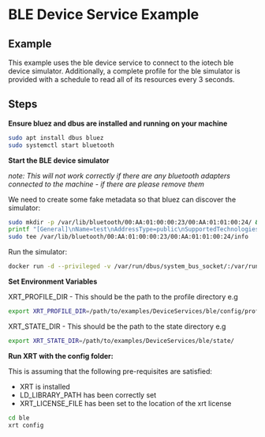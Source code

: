 # BLE Device Service Example

## Example

This example uses the ble device service to connect to the iotech ble device simulator.
Additionally, a complete profile for the ble simulator is provided with a schedule to read all of its resources every 3 seconds.

## Steps

**Ensure bluez and dbus are installed and running on your machine**

```bash
sudo apt install dbus bluez
sudo systemctl start bluetooth
```

**Start the BLE device simulator**

*note: This will not work correctly if there are any bluetooth adapters connected to the machine - if there are please remove them*

We need to create some fake metadata so that bluez can discover the simulator:

```bash
sudo mkdir -p /var/lib/bluetooth/00:AA:01:00:00:23/00:AA:01:01:00:24/ && \
printf "[General]\nName=test\nAddressType=public\nSupportedTechnologies=LE;\nTrusted=false\nBlocked=false" | \
sudo tee /var/lib/bluetooth/00:AA:01:00:00:23/00:AA:01:01:00:24/info
```

Run the simulator:

```bash
docker run -d --privileged -v /var/run/dbus/system_bus_socket/:/var/run/dbus/system_bus_socket/ iotechsys/ble-sim:1.0 --script /example-scripts/test-device.lua
```

**Set Environment Variables**

XRT_PROFILE_DIR - This should be the path to the profile directory e.g

```bash
export XRT_PROFILE_DIR=/path/to/examples/DeviceServices/ble/config/profiles/
```

XRT_STATE_DIR - This should be the path to the state directory e.g

```bash
export XRT_STATE_DIR=/path/to/examples/DeviceServices/ble/state/
```

**Run XRT with the config folder:**

This is assuming that the following pre-requisites are satisfied:

* XRT is installed
* LD_LIBRARY_PATH has been correctly set
* XRT_LICENSE_FILE has been set to the location of the xrt license 

```bash
cd ble
xrt config
```
